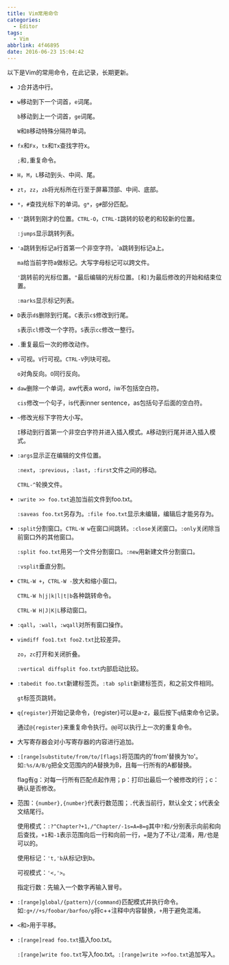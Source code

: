 ```yaml
---
title: Vim常用命令
categories:
  - Editor
tags:
  - Vim
abbrlink: 4f46895
date: 2016-06-23 15:04:42
---
```


以下是Vim的常用命令，在此记录，长期更新。

- `J`合并选中行。

-  `w`移动到下一个词首，`e`词尾。

    `b`移动到上一个词首，`ge`词尾。

    `W`和`B`移动特殊分隔符单词。

- `fx`和`Fx`，`tx`和`Tx`查找字符x。

   `;`和`,`重复命令。

- `H`，`M`，`L`移动到头、中间、尾。

<!-- more -->

- `zt`，`zz`，`zb`将光标所在行至于屏幕顶部、中间、底部。

- `*`，`#`查找光标下的单词。`g*`，`g#`部分匹配。

- `''`跳转到刚才的位置。`CTRL-O`，`CTRL-I`跳转的较老的和较新的位置。

   `:jumps`显示跳转列表。

- `'a`跳转到标记a行首第一个非空字符。\`a跳转到标记a上。

   `ma`给当前字符a做标记。大写字母标记可以跨文件。

    `'`跳转前的光标位置。`"`最后编辑的光标位置。`[`和`]`为最后修改的开始和结束位置。

    `:marks`显示标记列表。

- `D`表示`d$`删除到行尾。`C`表示`c$`修改到行尾。

    `s`表示`cl`修改一个字符。`S`表示`cc`修改一整行。

- `.`重复最后一次的修改动作。

- `v`可视。`V`行可视。`CTRL-V`列块可视。

    `o`对角反向。`O`同行反向。

- `daw`删除一个单词，aw代表a word，iw不包括空白符。

    `cis`修改一个句子，is代表inner sentence，as包括句子后面的空白符。

- `~`修改光标下字符大小写。

    `I`移动到行首第一个非空白字符并进入插入模式。`A`移动到行尾并进入插入模式。

- `:args`显示正在编辑的文件位置。

    `:next`，`:previous`，`:last`，`:first`文件之间的移动。

    `CTRL-^`轮换文件。

- `:write >> foo.txt`追加当前文件到foo.txt。

    `:saveas foo.txt`另存为。`:file foo.txt`显示未编辑，编辑后才能另存为。

- `:split`分割窗口。`CTRL-W w`在窗口间跳转。`:close`关闭窗口。`:only`关闭除当前窗口外的其他窗口。

    `:split foo.txt`用另一个文件分割窗口。`:new`用新建文件分割窗口。

    `:vsplit`垂直分割。

- `CTRL-W +`，`CTRL-W -`放大和缩小窗口。

    `CTRL-W h|j|k|l|t|b`各种跳转命令。

    `CTRL-W H|J|K|L`移动窗口。

- `:qall`，`:wall`，`:wqall`对所有窗口操作。

- `vimdiff foo1.txt foo2.txt`比较差异。

    `zo`，`zc`打开和关闭折叠。

    `:vertical diffsplit foo.txt`内部启动比较。

- `:tabedit foo.txt`新建标签页。`:tab split`新建标签页，和之前文件相同。

    `gt`标签页跳转。

- `q{register}`开始记录命令，{register}可以是a-z，最后按下`q`结束命令记录。

   通过`@{register}`来重复命令执行。`@@`可以执行上一次的重复命令。

- 大写寄存器会对小写寄存器的内容进行追加。

- `:[range]substitute/from/to/[flags]`将范围内的'from'替换为'to'。如`:%s/A/B/g`把全文范围内的A替换为B，且每一行所有的A都替换。

    flag有g：对每一行所有匹配点起作用；p：打印出最后一个被修改的行；c：确认是否修改。

- 范围：`{number},{number}`代表行数范围；`.`代表当前行，默认全文；`$`代表全文结尾行。

    使用模式：`:?^Chapter?+1,/^Chapter/-1s=A=B=g`其中`?`和`/`分别表示向前和向后查找，`+1`和`-1`表示范围向后一行和向前一行，`=`是为了不让`/`混淆，用`/`也是可以的。

    使用标记：`'t,'b`从标记t到b。

    可视模式：`'<,'>`。

    指定行数：先输入一个数字再输入冒号。

- `:[range]global/{pattern}/{command}`匹配模式并执行命令。如`:g+//+s/foobar/barfoo/g`将c++注释中内容替换，`+`用于避免混淆。

- `<`和`>`用于平移。

- `:[range]read foo.txt`插入foo.txt。

    `:[range]write foo.txt`写入foo.txt。`:[range]write >>foo.txt`追加写入。
